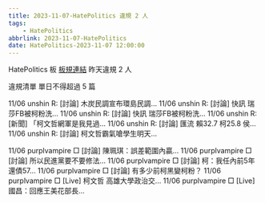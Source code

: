 ```yaml
---
title: 2023-11-07-HatePolitics 違規 2 人
tags:
    - HatePolitics
abbrlink: 2023-11-07-HatePolitics
date: HatePolitics-2023-11-07 12:00:00
---
```

HatePolitics 板 [板規連結](https://www.ptt.cc/bbs/HatePolitics/M.1617115262.A.D60.html)
昨天違規 2 人
<!-- more -->

違規清單
單日不得超過 5 篇

11/06 unshin R: [討論] 木炭民調宣布環島民調…
11/06 unshin R: [討論] 快訊  瑞莎FB被柯粉洗…
11/06 unshin R: [討論] 快訊  瑞莎FB被柯粉洗…
11/06 unshin R: [新聞] 「柯文哲網軍是我見過…
11/06 unshin R: [討論] 匯流 賴32.7 柯25.8 侯…
11/06 unshin R: [討論] 柯文哲霸氣嗆學生明天…

11/06 purplvampire □ [討論] 陳珮琪：誤差範圍內贏…
11/06 purplvampire □ [討論] 所以民進黨要不要修法…
11/06 purplvampire □ [討論] 柯：我任內前5年還債57…
11/06 purplvampire □ [討論] 有多少前柯黑變柯粉？
11/06 purplvampire □ [Live] 柯文哲 高雄大學政治交…
11/06 purplvampire □ [Live] 國昌：回應王美花部長…